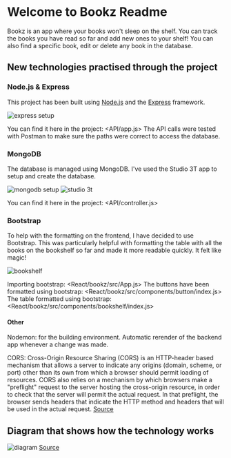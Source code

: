 # Welcome to Bookz Readme

Bookz is an app where your books won't sleep on the shelf. 
You can track the books you have read so far and add new ones to your shelf! You can also find a specific book, edit or delete any book in the database.

## New technologies practised through the project

### Node.js & Express

This project has been built using [Node.js](https://nodejs.org/en/about/) and the [Express](https://expressjs.com/) framework.

![express setup](https://imgur.com/lCQ1aB1)

You can find it here in the project: <API/app.js>
The API calls were tested with Postman to make sure the paths were correct to access the database.

### MongoDB

The database is managed using MongoDB. I've used the Studio 3T app to setup and create the database.

![mongodb setup](https://imgur.com/TP0lf0a)
![studio 3t](https://imgur.com/ISr75Y4)

You can find it here in the project: <API/controller.js>

### Bootstrap

To help with the formatting on the frontend, I have decided to use Bootstrap.
This was particularly helpful with formatting the table with all the books on the bookshelf so far and made it more readable quickly.
It felt like magic!

![bookshelf](https://imgur.com/6FPNnNu)

Importing bootstrap: <React/bookz/src/App.js>
The buttons have been formatted using bootstrap: <React/bookz/src/components/button/index.js>
The table formatted using bootstrap: <React/bookz/src/components/bookshelf/index.js>

#### Other
Nodemon: for the building environment. Automatic rerender of the backend app whenever a change was made.

CORS: Cross-Origin Resource Sharing (CORS) is an HTTP-header based mechanism that allows a server to indicate any origins (domain, scheme, or port) other than its own from which a browser should permit loading of resources. CORS also relies on a mechanism by which browsers make a "preflight" request to the server hosting the cross-origin resource, in order to check that the server will permit the actual request. In that preflight, the browser sends headers that indicate the HTTP method and headers that will be used in the actual request. [Source](https://developer.mozilla.org/en-US/docs/Web/HTTP/CORS)


## Diagram that shows how the technology works

![diagram](https://imgur.com/jnZ1HF1)
[Source](https://www.mongodb.com/blog/post/the-modern-application-stack-part-5-using-reactjs-es6-and-jsx-to-build-a-ui-the-rise-of-mern)
